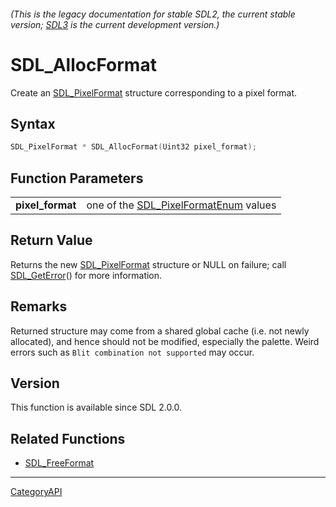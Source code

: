 ###### (This is the legacy documentation for stable SDL2, the current stable version; [SDL3](https://wiki.libsdl.org/SDL3/) is the current development version.)
# SDL_AllocFormat

Create an [SDL_PixelFormat](SDL_PixelFormat) structure corresponding to a pixel format.

## Syntax

```c
SDL_PixelFormat * SDL_AllocFormat(Uint32 pixel_format);

```

## Function Parameters

|                      |                                                              |
| -------------------- | ------------------------------------------------------------ |
| **pixel_format**     | one of the [SDL_PixelFormatEnum](SDL_PixelFormatEnum) values |

## Return Value

Returns the new [SDL_PixelFormat](SDL_PixelFormat) structure or NULL on
failure; call [SDL_GetError](SDL_GetError)() for more information.

## Remarks

Returned structure may come from a shared global cache (i.e. not newly
allocated), and hence should not be modified, especially the palette. Weird
errors such as `Blit combination not supported` may occur.

## Version

This function is available since SDL 2.0.0.

## Related Functions

* [SDL_FreeFormat](SDL_FreeFormat)

----
[CategoryAPI](CategoryAPI)

